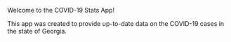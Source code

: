 Welcome to the COVID-19 Stats App! 

This app was created to provide up-to-date data on the COVID-19 cases in the state of Georgia. 